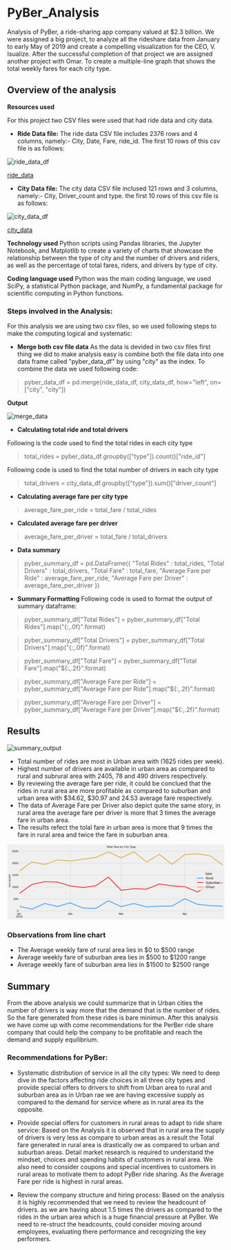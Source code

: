 # PyBer_Analysis
Analysis of PyBer, a ride-sharing app company valued at $2.3 billion. We were assigned a big project, to analyze all the rideshare data from January to early May of 2019 and create a compelling visualization for the CEO, V. Isualize. After the successful completion of that project we are assigned another project with Omar. To create a multiple-line graph that shows the total weekly fares for each city type.


## Overview of the analysis
**Resources used**

For this project two CSV files were used that had ride data and city data. 
- **Ride Data file:** The ride data CSV file includes 2376 rows and 4 columns, namely:- City, Date, Fare, ride_id. The first 10 rows of this csv file is as follows:

![ride_data_df](https://user-images.githubusercontent.com/111251560/192709610-b64fcdb0-2e8d-48c7-8b69-d0d988ee2821.png)

[ride_data](/Resources/ride_data.csv)

- **City Data file:** The city data CSV file inclused 121 rows and 3 columns, namely:- City, Driver_count and type. the first 10 rows of this csv file is as follows:

![city_data_df](https://user-images.githubusercontent.com/111251560/192710289-c5414575-76cc-4ce3-bde8-4eedc1207ae6.png)

[city_data](/Resources/city_data.csv)

**Technology used** 
Python scripts using Pandas libraries, the Jupyter Notebook, and Matplotlib to create a variety of charts that showcase the relationship between the type of city and the number of drivers and riders, as well as the percentage of total fares, riders, and drivers by type of city.

**Coding language used** 
Python was the main coding language, we used SciPy, a statistical Python package, and NumPy, a fundamental package for scientific computing in Python functions.

### Steps involved in the Analysis:
For this analysis we are using two csv files, so we used following steps to make the computing logical and systematic:
- **Merge both csv file data** As the data is devided in two csv files first thing we did to make analysis easy is combine both the file data into one data frame called "pyber_data_df" by using "city" as the index. To combine the data we used following code:
> pyber_data_df = pd.merge(ride_data_df, city_data_df, how="left", on=["city", "city"])

**Output**

![merge_data](https://user-images.githubusercontent.com/111251560/192822373-a7be02a2-0a2f-46f4-945f-84e735c794ff.png)

- **Calculating total ride and total drivers**

Following is the code used to find the total rides in each city type

> total_rides = pyber_data_df.groupby(["type"]).count()["ride_id"]

Following code is used to find the total number of drivers in each city type

> total_drivers = city_data_df.groupby(["type"]).sum()["driver_count"]

- **Calculating average fare per city type**
> average_fare_per_ride = total_fare / total_rides

- **Calculated average fare per driver**
> average_fare_per_driver = total_fare / total_drivers

- **Data summary**
> pyber_summary_df = pd.DataFrame({
>                                "Total Rides" : total_rides,
>                                "Total Drivers" : total_drivers,
>                                "Total Fare" : total_fare,
>                                "Average Fare per Ride" : average_fare_per_ride,
>                                "Average Fare per Driver" : average_fare_per_driver
>                                })

- **Summary Formatting**
Following code is used to format the output of summary dataframe:

> pyber_summary_df["Total Rides"] = pyber_summary_df["Total Rides"].map("{:,.0f}".format)

> pyber_summary_df["Total Drivers"] = pyber_summary_df["Total Drivers"].map("{:,.0f}".format)

> pyber_summary_df["Total Fare"] = pyber_summary_df["Total Fare"].map("${:,.2f}".format)

> pyber_summary_df["Average Fare per Ride"] = pyber_summary_df["Average Fare per Ride"].map("${:,.2f}".format)

> pyber_summary_df["Average Fare per Driver"] = pyber_summary_df["Average Fare per Driver"].map("${:,.2f}".format)

## Results

![summary_output](https://user-images.githubusercontent.com/111251560/192925316-73a6e9b6-5004-49cd-9f7e-ab20021d584e.png)

- Total number of rides are most in Urban area with (1625 rides per week).
- Highest number of drivers are available in urban area as compared to rural and subrural area with 2405, 78 and 490 drivers respectively.
- By reviewing the average fare per ride, it could be conclued that the rides in rural area are more profitable as compared to suburban and urban area with $34.62, $30.97 and 24.53 average fare respectively.
- The data of Average Fare per Driver also depict quite the same story, in rural area the average fare per driver is more that 3 times the average fare in urban area.
- The results refect the tolal fare in urban area is more that 9 times the fare in rural area and twice the fare in suburban area. 

![Test_image](/analysis/PyBer_fare_summary.png)

### Observations from line chart
- The Average weekly fare of rural area lies in $0 to $500 range
- Average weekly fare of suburban area lies in $500 to $1200 range
- Average weekly fare of suburban area lies in $1500 to $2500 range

## Summary

From the above analysis we could summarize that in Urban cities the number of drivers is way more that the demand that is the number of rides. So the fare generated from these rides is bare minimun. After this analysis we have come up with come recommendations for the PerBer ride share company that could help the company to be profitable and reach the demand and supply equilibrium. 

### Recommendations for PyBer:

- Systematic distribution of service in all the city types: We need to deep dive in the factors affecting ride choices in all three city types and provide special offers to drivers to shift from Urban area to rural and suburban area as  in Urban rae we are having excessive supply as compared to the demand for service where as in rural area its the opposite. 

- Provide special offers for customers in rural areas to adapt to ride share service: Based on the Analysis it is observed that in rural area the supply of drivers is very less as compare to urban areas as a result the Total fare generated in rural area is drastically ow as compared to urban and suburban areas. Detail market research is required to understand the mindset, choices and spending habits of customers in rural area. We also need to consider coupons and special incentives to customers in rural areas to motivate them to adopt PyBer ride sharing. As the Average Fare per ride is highest in rural areas.

- Review the company structure and hiring process: Based on the analysis it is highly recommended that we need to review the headcount of drivers. as we are having about 1.5 times the drivers as compared to the rides in the urban area which is a huge financial pressure at PyBer. We need to re-struct the headcounts, could consider moving around employees, evaluating there performance and recognizing the key performers.
